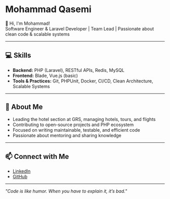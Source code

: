 # Mohammad Qasemi

👋 Hi, I'm Mohammad!  
Software Engineer & Laravel Developer | Team Lead | Passionate about clean code & scalable systems

---

## 💻 Skills

- **Backend:** PHP (Laravel), RESTful APIs, Redis, MySQL  
- **Frontend:** Blade, Vue.js (basic)  
- **Tools & Practices:** Git, PHPUnit, Docker, CI/CD, Clean Architecture, Scalable Systems  

---

## 🚀 About Me

- Leading the hotel section at GRS, managing hotels, tours, and flights  
- Contributing to open-source projects and PHP ecosystem  
- Focused on writing maintainable, testable, and efficient code  
- Passionate about mentoring and sharing knowledge  

---

## 📫 Connect with Me

- [LinkedIn](https://www.linkedin.com/in/mohammad-qasemi)
- [GitHub](https://github.com/mohammadqasemi)  

---

*"Code is like humor. When you have to explain it, it’s bad."*
